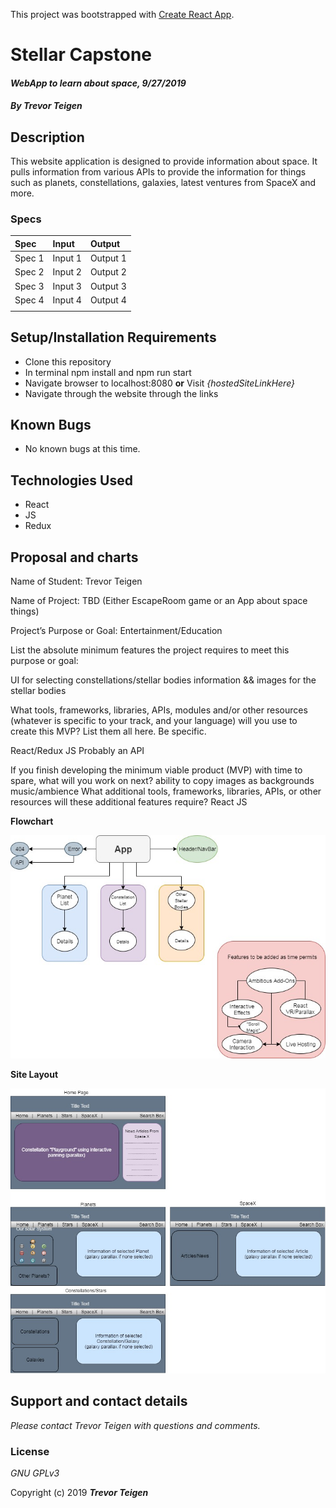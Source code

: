 This project was bootstrapped with [Create React App](https://github.com/facebook/create-react-app).

# Stellar Capstone

#### _WebApp to learn about space, 9/27/2019_

#### _By **Trevor Teigen**_

## Description

This website application is designed to provide information about space. It pulls information from various APIs to provide the information for things such as planets, constellations, galaxies, latest ventures from SpaceX and more.

### Specs
| Spec | Input | Output |
| :-------------     | :------------- | :------------- |
| Spec 1 | Input 1 | Output 1 |
| Spec 2 | Input 2 | Output 2 |
| Spec 3 | Input 3 | Output 3 |
| Spec 4 | Input 4 | Output 4 |
|  |  |  |



## Setup/Installation Requirements

* Clone this repository
* In terminal npm install and npm run start
* Navigate browser to localhost:8080 **or** Visit *_{hostedSiteLinkHere}_*
* Navigate through the website through the links

## Known Bugs
* No known bugs at this time.

## Technologies Used
* React
* JS
* Redux


## Proposal and charts

Name of Student: Trevor Teigen

Name of Project: TBD (Either EscapeRoom game or an App about space things)

Project’s Purpose or Goal: Entertainment/Education

List the absolute minimum features the project requires to meet this purpose or goal:

UI for selecting constellations/stellar bodies
information && images for the stellar bodies

What tools, frameworks, libraries, APIs, modules and/or other resources (whatever is specific to your track, and your language) will you use to create this MVP? List them all here. Be specific.

React/Redux
JS
Probably an API

If you finish developing the minimum viable product (MVP) with time to spare, what will you work on next?
ability to copy images as backgrounds
music/ambience
What additional tools, frameworks, libraries, APIs, or other resources will these additional features require?
React
JS

**Flowchart**

![Project Flowchart](src\StellarCapstone.jpg)


**Site Layout**

![Site Layout Design](src\MainLayout.jpg)



## Support and contact details

_Please contact Trevor Teigen with questions and comments._

### License

*GNU GPLv3*

Copyright (c) 2019 **_Trevor Teigen_**